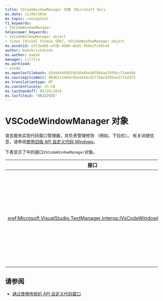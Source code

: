 ```yaml
---
title: VSCodeWindowManager 对象 |Microsoft Docs
ms.date: 11/04/2016
ms.topic: conceptual
f1_keywords:
- VSCodeWindowManager
helpviewer_keywords:
- VsCodeWindowManager object
- views [Visual Studio SDK], VSCodeWindowManager object
ms.assetid: e313add5-afdb-4d8d-abd1-764e1fc10c44
author: madskristensen
ms.author: madsk
manager: jillfra
ms.workload:
- vssdk
ms.openlocfilehash: d1da94495019d30a8ba3df8bdaa7df0ccf2ae4d6
ms.sourcegitcommit: 40d612240dc5bea418cd27fdacdf85ea177e2df3
ms.translationtype: MT
ms.contentlocale: zh-CN
ms.lasthandoff: 05/29/2019
ms.locfileid: "66322935"
---
```

# <a name="vscodewindowmanager-object"></a>VSCodeWindowManager 对象
语言服务实现代码窗口管理器，并负责管理修饰 （例如，下拉栏）。 有关详细信息，请参阅[使用旧版 API 自定义代码 Windows](../extensibility/customizing-code-windows-by-using-the-legacy-api.md)。

 下表显示了中的接口`VSCodeWindowManager`对象。

|接口|描述|
|---------------|-----------------|
|<xref:Microsoft.VisualStudio.TextManager.Interop.IVsCodeWindowManager>|允许修饰 （例如下拉条） 添加到或从代码窗口中删除。|

## <a name="see-also"></a>请参阅
- [通过使用传统的 API 自定义代码窗口](../extensibility/customizing-code-windows-by-using-the-legacy-api.md)